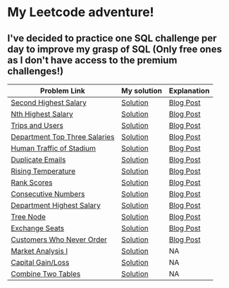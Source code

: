 # My Leetcode adventure!

## I've decided to practice one SQL challenge per day to improve my grasp of SQL (Only free ones as I don't have access to the premium challenges!)

| Problem Link  |  My solution   | Explanation |
| ------------- | ------------- | ------------- |
| [Second Highest Salary](https://leetcode.com/problems/second-highest-salary/)   | [Solution](https://github.com/Asif1310/3013/blob/main/Leetcode1.sql)   | [Blog Post](https://thedumbdatum.wordpress.com/2022/07/11/leetcode-second-highest-salary-problem/)
| [Nth Highest Salary](https://leetcode.com/problems/nth-highest-salary/) | [Solution](https://github.com/Asif1310/3013/blob/main/Leetcode2.sql) | [Blog Post](https://thedumbdatum.wordpress.com/2022/07/12/leetcode-nth-highest-salary/)
| [Trips and Users](https://leetcode.com/problems/trips-and-users/) | [Solution](https://github.com/Asif1310/3013/blob/main/Leetcode3.sql) | [Blog Post](https://thedumbdatum.wordpress.com/2022/07/14/leetcode-trips-and-users/)
| [Department Top Three Salaries](https://leetcode.com/problems/department-top-three-salaries/)| [Solution](https://github.com/Asif1310/3013/blob/main/Leetcode4.sql) | [Blog Post](https://thedumbdatum.wordpress.com/2022/07/14/leetcode-department-top-three-salaries/)
| [Human Traffic of Stadium](https://leetcode.com/problems/human-traffic-of-stadium/)|[Solution](https://github.com/Asif1310/3013/blob/main/Leetcode5.sql) | [Blog Post](https://thedumbdatum.wordpress.com/2022/07/15/leetcode-human-traffic-of-stadium/)
| [Duplicate Emails](https://leetcode.com/problems/duplicate-emails/)|[Solution](https://github.com/Asif1310/3013/blob/main/Leetcode6.sql) | [Blog Post](https://thedumbdatum.wordpress.com/2022/07/17/leetcode-duplicate-emails/)
| [Rising Temperature](https://leetcode.com/problems/rising-temperature/)|[Solution](https://github.com/Asif1310/3013/blob/main/Leetcode7.sql) | [Blog Post](https://thedumbdatum.wordpress.com/2022/07/17/leetcode-rising-temperature/)
| [Rank Scores](https://leetcode.com/problems/rank-scores/)|[Solution](https://github.com/Asif1310/3013/blob/main/Leetcode8.sql) | [Blog Post](https://thedumbdatum.wordpress.com/2022/07/18/leetcode-rank-scores/)
| [Consecutive Numbers](https://leetcode.com/problems/consecutive-numbers/)|[Solution](https://github.com/Asif1310/3013/blob/main/Leetcode9.sql) | [Blog Post](https://thedumbdatum.wordpress.com/2022/07/21/leetcode-consecutive-numbers/)
| [Department Highest Salary](https://leetcode.com/problems/department-highest-salary/)|[Solution](https://github.com/Asif1310/3013/blob/main/Leetcode10.sql) | [Blog Post](https://thedumbdatum.wordpress.com/2022/07/23/leetcode-department-highest-salary/)
| [Tree Node](https://leetcode.com/problems/tree-node/)|[Solution](https://github.com/Asif1310/3013/blob/main/Leetcode11.sql) | [Blog Post](https://thedumbdatum.wordpress.com/2022/07/24/leetcode-tree-node/)
| [Exchange Seats](https://leetcode.com/problems/exchange-seats/)|[Solution](https://github.com/Asif1310/3013/blob/main/Leetcode12.sql) | [Blog Post](https://thedumbdatum.wordpress.com/2022/07/23/leetcode-exchange-seats/)
| [Customers Who Never Order](https://leetcode.com/problems/customers-who-never-order/)|[Solution](https://github.com/Asif1310/3013/blob/main/Leetcode13.sql) | [Blog Post](https://thedumbdatum.wordpress.com/2022/07/24/leetcode-customers-who-never-order/)
| [Market Analysis I](https://leetcode.com/problems/market-analysis-i/)|[Solution](https://github.com/Asif1310/3013/blob/main/Leetcode14.sql) | NA
| [Capital Gain/Loss](https://leetcode.com/problems/capital-gainloss/)|[Solution](https://github.com/Asif1310/3013/blob/main/Leetcode15.sql) | NA
| [Combine Two Tables](https://leetcode.com/problems/combine-two-tables/)|[Solution](https://github.com/Asif1310/3013/blob/main/Leetcode16.sql) | NA




